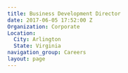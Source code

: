 ```yaml
---
title: Business Development Director
date: 2017-06-05 17:52:00 Z
Organization: Corporate
Location:
  City: Arlington
  State: Virginia
navigation_group: Careers
layout: page
---
```


